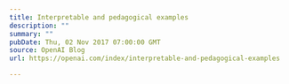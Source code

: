 ```yaml
---
title: Interpretable and pedagogical examples
description: ""
summary: ""
pubDate: Thu, 02 Nov 2017 07:00:00 GMT
source: OpenAI Blog
url: https://openai.com/index/interpretable-and-pedagogical-examples

---
```


